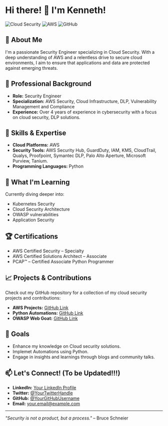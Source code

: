 # Hi there! 👋 I'm Kenneth!

![Cloud Security](https://img.shields.io/badge/Cloud_Security-Expert-blue)
![AWS](https://img.shields.io/badge/AWS-Certified-orange)
![GitHub](https://img.shields.io/badge/GitHub-Projects-181717?logo=github)

## 🚀 About Me

I'm a passionate Security Engineer specializing in Cloud Security. With a deep understanding of AWS and a relentless drive to secure cloud environments, I aim to ensure that applications and data are protected against emerging threats.

## 💼 Professional Background

- **Role:** Security Engineer
- **Specialization:** AWS Security, Cloud Infrastructure, DLP, Vulnerability Management and Compliance
- **Experience:** Over 4 years of experience in cybersecurity with a focus on cloud security, DLP solutions.

## 🔧 Skills & Expertise

- **Cloud Platforms:** AWS
- **Security Tools:** AWS Security Hub, GuardDuty, IAM, KMS, CloudTrail, Qualys, Proofpoint, Symantec DLP, Palo Alto Aperture, Microsoft Purview, Tanium.
- **Programming Languages:** Python

## 🌱 What I'm Learning

Currently diving deeper into:

- Kubernetes Security
- Cloud Security Architecture
- OWASP vulnerabilities
- Application Security

## 🏆 Certifications

- AWS Certified Security – Specialty
- AWS Certified Solutions Architect – Associate
- PCAP™ – Certified Associate Python Programmer

## 📈 Projects & Contributions

Check out my GitHub repository for a collection of my cloud security projects and contributions:

- **AWS Projects:** [GitHub Link](https://github.com/Kenneth7117/AWS_Projects)
- **Python Automations:** [GitHub Link](https://github.com/Kenneth7117/Python)
- **OWASP Web Goat:** [GitHub Link](https://github.com/username/ci-cd-security-pipelines)

## 🎯 Goals

- Enhance my knowledge on Cloud security solutions.
- Implemet Automations using Python.
- Engage in insights and learnings through blogs and community talks.

## 📫 Let's Connect! (To be Updated!!!)

- **LinkedIn:** [Your LinkedIn Profile](https://linkedin.com/in/yourprofile)
- **Twitter:** [@YourTwitterHandle](https://twitter.com/yourhandle)
- **GitHub:** [@YourGitHubUsername](https://github.com/yourusername)
- **Email:** [your.email@example.com](mailto:your.email@example.com)

---

*"Security is not a product, but a process."* – Bruce Schneier
